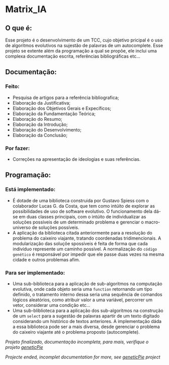 # Matrix_IA

## O que é:

Esse projeto é o desenvolvimento de um TCC, cujo objetivo pricipal é o uso de algoritmos evolutivos na sujestão de palavras de um autocomplete. Esse projeto se extente além da programação a qual se propõe, ele inclui uma complexa documentação escrita, referências bibliográficas etc...

## Documentação:

### Feito:
- Pesquisa de artigos para a referência bibliografica;
- Elaboração da Justificativa;
- Elaboração dos Objetivos Gerais e Expecíficos;
- Elaboração da Fundamentação Teórica;
- Elaboração do Resumo;
- Elaboração da Introdução;
- Elaboração do Desenvolvimento;
- Elaboração da Conclusão;

### Por fazer:
- Correções na apresentação de ideologias e suas referências.

## Programação:

### Está implementado:
- É dotade de uma biblioteca construida por Gustavo Spiess com o colaborador Lucas G. da Costa, que tem como intúito de explorar as possibilidades de uso de software evolutivo. O funcionamento dela dá-se em duas classes principais, com o intúito de individualizar as soluções possíveis de um determinado problema e gerenciar o macro-universo de soluções possíveis.
- A aplicação da biblioteca citada anteriormente para a resolução do problema do caixeiro viajante, tratando coordenadas tridimencionais. A modularização das soluçõe spossíveis é feita de forma que cada indivíduo represente um caminho possível. A normalização do `código genético` é responsável por impedir que ele passe duas vezes na mesma cidade e outros problemas afim.

### Para ser implementado:
- Uma sub-biblioteca para a aplicação de sub-algoritmos na computação evolutiva, onde cada objeto seria uma `function` retornando um tipo definido, o tratamento interno dessa seria uma sequência de comandos lógicos aleatórios, como atribuir valor a uma variável, percorrer um vetor, considerar uma condição etc...
- Uma sub-bliblioteca para a aplicação dos sub-algoritmos na construção de um `select` para a sugestão de palavras apartir de um texto digitado considerando um histórico de textos anteriores.
A implementação dáda a essa biblioteca pode ser a mais diversa, desde gerenciar o problema do caixeiro viajante até o problema proposto (autocomplete).

*Projeto finalizado, documentação incompleta, para mais, verifique o projeto [geneticPie](https://github.com/gustavospiess/GeneticPie)*

*Projecte ended, incomplet documentation for more, see [geneticPie](https://github.com/gustavospiess/GeneticPie) project*
